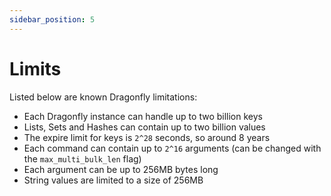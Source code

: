 ```yaml
---
sidebar_position: 5
---
```


# Limits

Listed below are known Dragonfly limitations:

* Each Dragonfly instance can handle up to two billion keys
* Lists, Sets and Hashes can contain up to two billion values
* The expire limit for keys is `2^28` seconds, so around 8 years
* Each command can contain up to `2^16` arguments (can be changed with the `max_multi_bulk_len` flag)
* Each argument can be up to 256MB bytes long
* String values are limited to a size of 256MB
